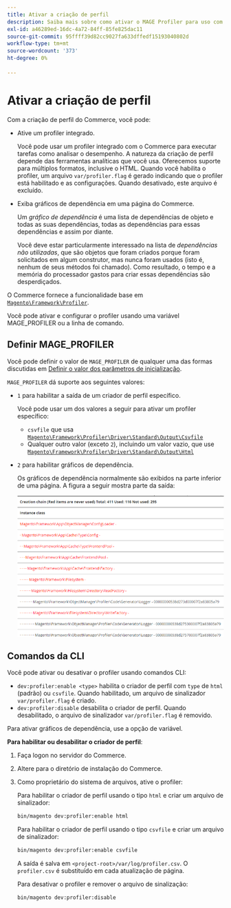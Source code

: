 ```yaml
---
title: Ativar a criação de perfil
description: Saiba mais sobre como ativar o MAGE Profiler para uso com suas ferramentas analíticas.
exl-id: a46289ed-16dc-4a72-84ff-85fe825dac11
source-git-commit: 95ffff39d82cc9027fa633dffedf15193040802d
workflow-type: tm+mt
source-wordcount: '373'
ht-degree: 0%

---
```


# Ativar a criação de perfil

Com a criação de perfil do Commerce, você pode:

- Ative um profiler integrado.

  Você pode usar um profiler integrado com o Commerce para executar tarefas como analisar o desempenho. A natureza da criação de perfil depende das ferramentas analíticas que você usa. Oferecemos suporte para múltiplos formatos, inclusive o HTML. Quando você habilita o profiler, um arquivo `var/profiler.flag` é gerado indicando que o profiler está habilitado e as configurações. Quando desativado, este arquivo é excluído.

- Exiba gráficos de dependência em uma página do Commerce.

  Um _gráfico de dependência_ é uma lista de dependências de objeto e todas as suas dependências, todas as dependências para essas dependências e assim por diante.

  Você deve estar particularmente interessado na lista de _dependências não utilizadas_, que são objetos que foram criados porque foram solicitados em algum construtor, mas nunca foram usados (isto é, nenhum de seus métodos foi chamado). Como resultado, o tempo e a memória do processador gastos para criar essas dependências são desperdiçados.

O Commerce fornece a funcionalidade base em [`Magento\Framework\Profiler`][profiler].

Você pode ativar e configurar o profiler usando uma variável MAGE_PROFILER ou a linha de comando.

## Definir MAGE_PROFILER

Você pode definir o valor de `MAGE_PROFILER` de qualquer uma das formas discutidas em [Definir o valor dos parâmetros de inicialização](../bootstrap/set-parameters.md).

`MAGE_PROFILER` dá suporte aos seguintes valores:

- `1` para habilitar a saída de um criador de perfil específico.

  Você pode usar um dos valores a seguir para ativar um profiler específico:

   - `csvfile` que usa [`Magento\Framework\Profiler\Driver\Standard\Output\Csvfile`][csvfile]
   - Qualquer outro valor (exceto `2`), incluindo um valor vazio, que use [`Magento\Framework\Profiler\Driver\Standard\Output\Html`][html]

- `2` para habilitar gráficos de dependência.

  Os gráficos de dependência normalmente são exibidos na parte inferior de uma página. A figura a seguir mostra parte da saída:

  ![Gráficos de dependência](../../assets/configuration/depend-graphs.png)

## Comandos da CLI

Você pode ativar ou desativar o profiler usando comandos CLI:

- `dev:profiler:enable <type>` habilita o criador de perfil com `type` de `html` (padrão) ou `csvfile`. Quando habilitado, um arquivo de sinalizador `var/profiler.flag` é criado.
- `dev:profiler:disable` desabilita o criador de perfil. Quando desabilitado, o arquivo de sinalizador `var/profiler.flag` é removido.

Para ativar gráficos de dependência, use a opção de variável.

**Para habilitar ou desabilitar o criador de perfil**:

1. Faça logon no servidor do Commerce.
1. Altere para o diretório de instalação do Commerce.
1. Como proprietário do sistema de arquivos, ative o profiler:

   Para habilitar o criador de perfil usando o tipo `html` e criar um arquivo de sinalizador:

   ```bash
   bin/magento dev:profiler:enable html
   ```

   Para habilitar o criador de perfil usando o tipo `csvfile` e criar um arquivo de sinalizador:

   ```bash
   bin/magento dev:profiler:enable csvfile
   ```

   A saída é salva em `<project-root>/var/log/profiler.csv`. O `profiler.csv` é substituído em cada atualização de página.

   Para desativar o profiler e remover o arquivo de sinalização:

   ```bash
   bin/magento dev:profiler:disable
   ```

<!-- link definitions -->

[csvfile]: https://github.com/magento/magento2/blob/2.4/lib/internal/Magento/Framework/Profiler/Driver/Standard/Output/Csvfile.php
[html]: https://github.com/magento/magento2/blob/2.4/lib/internal/Magento/Framework/Profiler/Driver/Standard/Output/Html.php
[profiler]: https://github.com/magento/magento2/blob/2.4/lib/internal/Magento/Framework/Profiler.php
